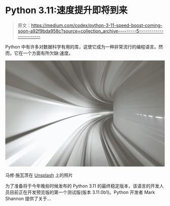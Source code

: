 # Python 3.11:速度提升即将到来

> 原文：<https://medium.com/codex/python-3-11-speed-boost-coming-soon-a92f9bda958c?source=collection_archive---------5----------------------->

Python 中有许多对数据科学有用的库，这使它成为一种非常流行的编程语言。然而，它在一个方面有所欠缺:速度。

![](img/0c61bd9d120209526a9a6382c9cbe7ca.png)

马修·施瓦茨在 [Unsplash](https://unsplash.com/s/photos/speed?utm_source=unsplash&utm_medium=referral&utm_content=creditCopyText) 上的照片

为了准备将于今年晚些时候发布的 Python 3.11 的最终稳定版本，该语言的开发人员目前正在开发预览版的第一个测试版(版本 3.11.0b1)。Python 开发者 Mark Shannon 提供了关于…